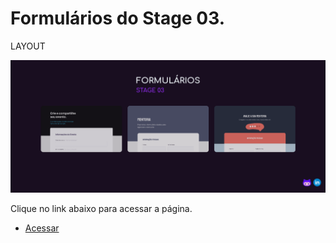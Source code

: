 # Formulários do Stage 03.

LAYOUT

<img
    src="./assets/layout.png"
    alt="Layout"
    title="Acessar Formulários"
  />

Clique no link abaixo para acessar a página.

* <a href="https://lfoalves.github.io/stage03" target="_blank">Acessar 
</a>